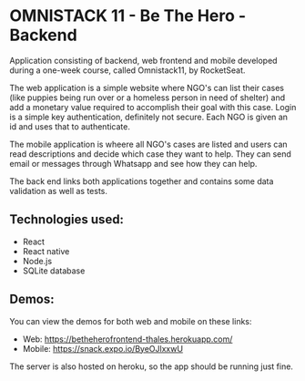 # OMNISTACK 11 - Be The Hero - Backend

Application consisting of backend, web frontend and mobile developed during a one-week course, called Omnistack11, by RocketSeat.

The web application is a simple website where NGO's can list their cases (like puppies being run over or a homeless person in need of shelter)
and add a monetary value required to accomplish their goal with this case. Login is a simple key authentication, definitely not secure. Each 
NGO is given an id and uses that to authenticate.

The mobile application is wheere all NGO's cases are listed and users can read descriptions and decide which case they want to help. They
can send email or messages through Whatsapp and see how they can help.

The back end links both applications together and contains some data validation as well as tests.

## Technologies used:

- React 
- React native
- Node.js
- SQLite database

## Demos:
You can view the demos for both web and mobile on these links:

- Web: https://betheherofrontend-thales.herokuapp.com/ 
- Mobile: https://snack.expo.io/ByeOJlxxwU

The server is also hosted on heroku, so the app should be running just fine.
